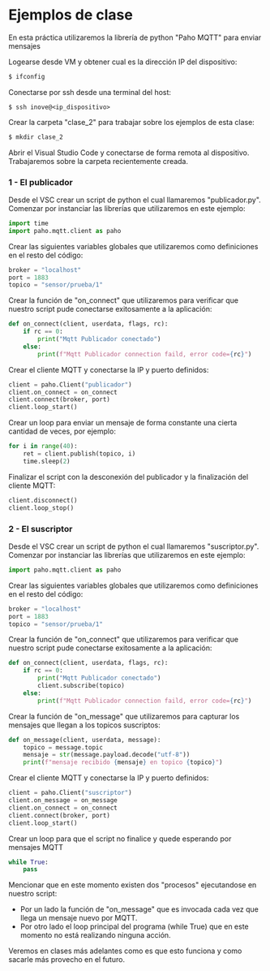 # Ejemplos de clase

En esta práctica utilizaremos la librería de python "Paho MQTT" para enviar mensajes

Logearse desde VM y obtener cual es la dirección IP del dispositivo:
```sh
$ ifconfig
```

Conectarse por ssh desde una terminal del host:
```
$ ssh inove@<ip_dispositivo>
```

Crear la carpeta "clase_2" para trabajar sobre los ejemplos de esta clase:
```sh
$ mkdir clase_2
```

Abrir el Visual Studio Code y conectarse de forma remota al dispositivo. Trabajaremos sobre la carpeta recientemente creada.


### 1 - El publicador
Desde el VSC crear un script de python el cual llamaremos "publicador.py". Comenzar por instanciar las librerías que utilizaremos en este ejemplo:
```python
import time
import paho.mqtt.client as paho
```

Crear las siguientes variables globales que utilizaremos como definiciones en el resto del código:
```python
broker = "localhost"
port = 1883
topico = "sensor/prueba/1"
```

Crear la función de "on_connect" que utilizaremos para verificar que nuestro script pude conectarse exitosamente a la aplicación:
```python
def on_connect(client, userdata, flags, rc):
    if rc == 0:
        print("Mqtt Publicador conectado")
    else:
        print(f"Mqtt Publicador connection faild, error code={rc}")
```

Crear el cliente MQTT y conectarse la IP y puerto definidos:
```python
client = paho.Client("publicador")
client.on_connect = on_connect
client.connect(broker, port)
client.loop_start()
```

Crear un loop para enviar un mensaje de forma constante una cierta cantidad de veces, por ejemplo:
```python
for i in range(40):
    ret = client.publish(topico, i) 
    time.sleep(2)
```

Finalizar el script con la desconexión del publicador y la finalización del cliente MQTT:
```python
client.disconnect()
client.loop_stop()
```

### 2 - El suscriptor
Desde el VSC crear un script de python el cual llamaremos "suscriptor.py". Comenzar por instanciar las librerías que utilizaremos en este ejemplo:
```python
import paho.mqtt.client as paho
```

Crear las siguientes variables globales que utilizaremos como definiciones en el resto del código:
```python
broker = "localhost"
port = 1883
topico = "sensor/prueba/1"
```

Crear la función de "on_connect" que utilizaremos para verificar que nuestro script pude conectarse exitosamente a la aplicación:
```python
def on_connect(client, userdata, flags, rc):
    if rc == 0:
        print("Mqtt Publicador conectado")
        client.subscribe(topico)
    else:
        print(f"Mqtt Publicador connection faild, error code={rc}")
```

Crear la función de "on_message" que utilizaremos para capturar los mensajes que llegan a los topicos suscriptos:
```python
def on_message(client, userdata, message):
    topico = message.topic
    mensaje = str(message.payload.decode("utf-8"))
    print(f"mensaje recibido {mensaje} en topico {topico}")
```

Crear el cliente MQTT y conectarse la IP y puerto definidos:
```python
client = paho.Client("suscriptor")
client.on_message = on_message
client.on_connect = on_connect
client.connect(broker, port)
client.loop_start()
```

Crear un loop para que el script no finalice y quede esperando por mensajes MQTT
```python
while True:    
    pass
```

Mencionar que en este momento existen dos "procesos" ejecutandose en nuestro script:
- Por un lado la función de "on_message" que es invocada cada vez que llega un mensaje nuevo por MQTT.
- Por otro lado el loop principal del programa (while True) que en este momento no está realizando ninguna acción.

Veremos en clases más adelantes como es que esto funciona y como sacarle más provecho en el futuro.
